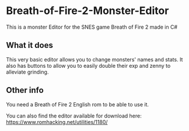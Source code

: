 # Breath-of-Fire-2-Monster-Editor
This is a monster Editor for the SNES game Breath of Fire 2 made in C#

## What it does
This very basic editor allows you to change monsters' names and stats. It also has buttons to allow you to easily double their exp and zenny to alleviate grinding.

## Other info
You need a Breath of Fire 2 English rom to be able to use it.

You can also find the editor available for download here: https://www.romhacking.net/utilities/1180/
